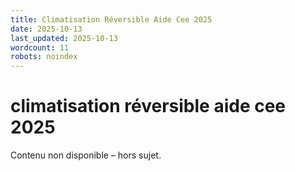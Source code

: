```yaml
---
title: Climatisation Réversible Aide Cee 2025
date: 2025-10-13
last_updated: 2025-10-13
wordcount: 11
robots: noindex
---
```


# climatisation réversible aide cee 2025

Contenu non disponible – hors sujet.